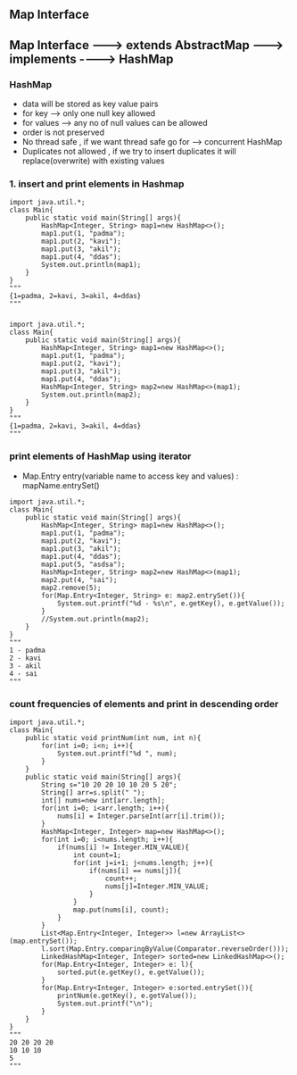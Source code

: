 ## Map Interface
## Map Interface ---> extends AbstractMap ---> implements ----> HashMap

### HashMap
* data will be stored as key value pairs
* for key --> only one null key allowed
* for values --> any no of null values can be allowed
* order is not preserved
* No thread safe , if we want thread safe go for --> concurrent HashMap
* Duplicates not allowed , if we try to insert duplicates it will replace(overwrite) with existing values
  
### 1. insert and print elements in Hashmap
```
import java.util.*;
class Main{
    public static void main(String[] args){
        HashMap<Integer, String> map1=new HashMap<>();
        map1.put(1, "padma");
        map1.put(2, "kavi");
        map1.put(3, "akil");
        map1.put(4, "ddas");
        System.out.println(map1);
    }
}
"""
{1=padma, 2=kavi, 3=akil, 4=ddas}
"""
```

###
```
import java.util.*;
class Main{
    public static void main(String[] args){
        HashMap<Integer, String> map1=new HashMap<>();
        map1.put(1, "padma");
        map1.put(2, "kavi");
        map1.put(3, "akil");
        map1.put(4, "ddas");
        HashMap<Integer, String> map2=new HashMap<>(map1);
        System.out.println(map2);
    }
}
"""
{1=padma, 2=kavi, 3=akil, 4=ddas}
"""
```

### print elements of  HashMap using iterator
* Map.Entry<genric type> entry(variable name to access key and values)  : mapName.entrySet()
```
import java.util.*;
class Main{
    public static void main(String[] args){
        HashMap<Integer, String> map1=new HashMap<>();
        map1.put(1, "padma");
        map1.put(2, "kavi");
        map1.put(3, "akil");
        map1.put(4, "ddas");
        map1.put(5, "asdsa");
        HashMap<Integer, String> map2=new HashMap<>(map1);
        map2.put(4, "sai");
        map2.remove(5);
        for(Map.Entry<Integer, String> e: map2.entrySet()){
            System.out.printf("%d - %s\n", e.getKey(), e.getValue());
        }
        //System.out.println(map2);
    }
}
"""
1 - padma
2 - kavi
3 - akil
4 - sai
"""
```


### count frequencies of elements and print in descending order
```
import java.util.*;
class Main{
    public static void printNum(int num, int n){
        for(int i=0; i<n; i++){
            System.out.printf("%d ", num);
        }
    }
    public static void main(String[] args){
        String s="10 20 20 10 10 20 5 20";
        String[] arr=s.split(" ");
        int[] nums=new int[arr.length];
        for(int i=0; i<arr.length; i++){
            nums[i] = Integer.parseInt(arr[i].trim());
        }
        HashMap<Integer, Integer> map=new HashMap<>();
        for(int i=0; i<nums.length; i++){
            if(nums[i] != Integer.MIN_VALUE){
                int count=1;
                for(int j=i+1; j<nums.length; j++){
                    if(nums[i] == nums[j]){
                        count++;
                        nums[j]=Integer.MIN_VALUE;
                    }
                }
                map.put(nums[i], count);
            }
        }
        List<Map.Entry<Integer, Integer>> l=new ArrayList<>(map.entrySet());
        l.sort(Map.Entry.comparingByValue(Comparator.reverseOrder()));
        LinkedHashMap<Integer, Integer> sorted=new LinkedHashMap<>();
        for(Map.Entry<Integer, Integer> e: l){
            sorted.put(e.getKey(), e.getValue());
        }
        for(Map.Entry<Integer, Integer> e:sorted.entrySet()){
            printNum(e.getKey(), e.getValue());
            System.out.printf("\n");
        }
    }
}
"""
20 20 20 20 
10 10 10
5
"""
```
